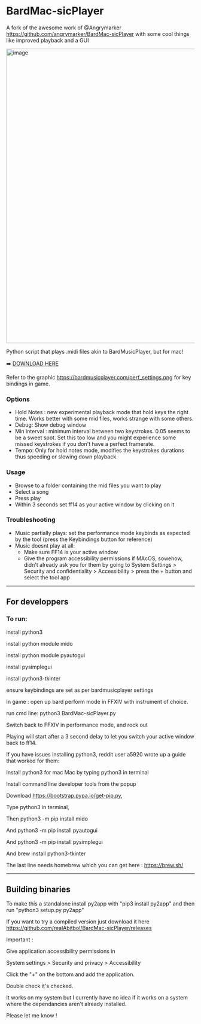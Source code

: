 # BardMac-sicPlayer

A fork of the awesome work of @Angrymarker https://github.com/angrymarker/BardMac-sicPlayer with some cool things like improved playback and a GUI

<img width="787" alt="image" src="https://user-images.githubusercontent.com/73762857/143594996-11713acc-4b3e-4f0d-bd27-244ae48dd17b.png">

Python script that plays .midi files akin to BardMusicPlayer, but for mac!

➡️ [DOWNLOAD HERE](https://github.com/realAbitbol/BardMac-sicPlayer/releases)

Refer to the graphic https://bardmusicplayer.com/perf_settings.png for key bindings in game.

### Options
- Hold Notes : new experimental playback mode that hold keys the right time. Works better with some mid files, works strange with some others.
- Debug: Show debug window
- Min interval : minimum interval between two keystrokes. 0.05 seems to be a sweet spot. Set this too low and you might experience some missed keystrokes if you don't have a perfect framerate.
- Tempo: Only for hold notes mode, modifies the keystrokes durations thus speeding or slowing down playback.

### Usage
- Browse to a folder containing the mid files you want to play
- Select a song
- Press play
- Within 3 seconds set ff14 as your active window by clicking on it

### Troubleshooting
- Music partially plays: set the performance mode keybinds as expected by the tool (press the Keybindings button for reference)
- Music doesnt play at all:
  - Make sure FF14 is your active window
  - Give the program accessibility permissions if MAcOS, sowehow, didn't already ask you for them by going to System Settings > Security and confidentiality > Accessibility > press the + button and select the tool app

---
## For developpers

### To run: 

install python3

install python module mido 

install python module pyautogui

install pysimplegui

install python3-tkinter

ensure keybindings are set as per bardmusicplayer settings

In game :
open up bard perform mode in FFXIV with instrument of choice.

run cmd line:
  python3 BardMac-sicPlayer.py

Switch back to FFXIV in performance mode, and rock out

Playing will start after a 3 second delay to let you switch your active window back to ff14.


If you have issues installing python3, reddit user a5920 wrote up a guide that worked for them:

Install python3 for mac Mac by typing python3 in terminal

Install command line developer tools from the popup

Download https://bootstrap.pypa.io/get-pip.py, 

Type python3 <drag get-pip.py here> in terminal, 
  
Then python3 -m pip install mido 
  
And python3 -m pip install pyautogui
  
And python3 -m pip install pysimplegui
  
And brew install python3-tkinter
  
The last line needs homebrew which you can get here : https://brew.sh/
  
---
## Building binaries

To make this a standalone install py2app with "pip3 install py2app" and then run "python3 setup.py py2app"
  
If you want to try a compiled version just download it here https://github.com/realAbitbol/BardMac-sicPlayer/releases
  
Important : 
  
Give application accessibility permissions in
  
System settings > Security and privacy > Accessibility
  
Click the "+" on the bottom and add the application.

Double check it's checked.
  
  
It works on my system but I currently have no idea if it works on a system where the dependancies aren't already installed.
  
Please let me know !
